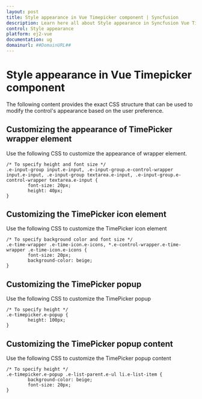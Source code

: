 ```yaml
---
layout: post
title: Style appearance in Vue Timepicker component | Syncfusion
description: Learn here all about Style appearance in Syncfusion Vue Timepicker component of Syncfusion Essential JS 2 and more.
control: Style appearance 
platform: ej2-vue
documentation: ug
domainurl: ##DomainURL##
---
```


# Style appearance in Vue Timepicker component

The following content provides the exact CSS structure that can be used to modify the control's appearance based on the user preference.

## Customizing the appearance of TimePicker wrapper element

Use the following CSS to customize the appearance of wrapper element.

```
/* To specify height and font size */
.e-input-group input.e-input, .e-input-group.e-control-wrapper input.e-input, .e-input-group textarea.e-input, .e-input-group.e-control-wrapper textarea.e-input {
        font-size: 20px;
        height: 40px;
}
```

## Customizing the TimePicker icon element

Use the following CSS to customize the TimePicker icon element

```
/* To specify background color and font size */
.e-time-wrapper .e-time-icon.e-icons, *.e-control-wrapper.e-time-wrapper .e-time-icon.e-icons {
        font-size: 20px;
        background-color: beige;
}
```

## Customizing the TimePicker popup

Use the following CSS to customize the TimePicker popup

```
/* To specify height */
.e-timepicker.e-popup {
        height: 100px;
}
```

## Customizing the TimePicker popup content

Use the following CSS to customize the TimePicker popup content

```
/* To specify height */
.e-timepicker.e-popup .e-list-parent.e-ul li.e-list-item {
        background-color: beige;
        font-size: 20px;
}
```

